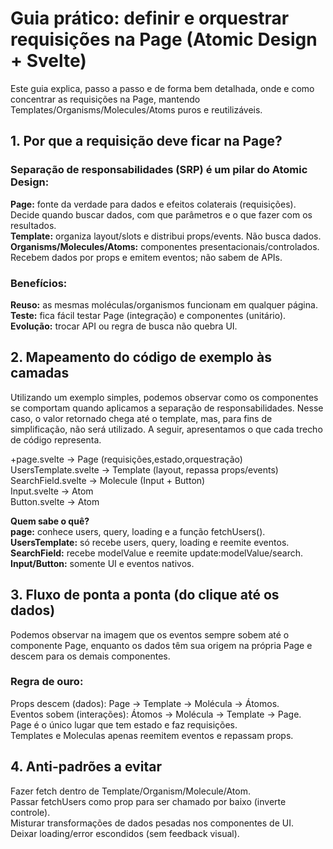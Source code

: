 # Guia prático: definir e orquestrar requisições na Page (Atomic Design + Svelte)
Este guia explica, passo a passo e de forma bem detalhada, onde e como concentrar as requisições na Page, mantendo Templates/Organisms/Molecules/Atoms puros e reutilizáveis.  



## 1. Por que a requisição deve ficar na Page?
### Separação de responsabilidades (SRP) é um pilar do Atomic Design:  
**Page:** fonte da verdade para dados e efeitos colaterais (requisições). Decide quando buscar dados, com que parâmetros e o que fazer com os resultados.  
**Template:** organiza layout/slots e distribui props/events. Não busca dados.  
**Organisms/Molecules/Atoms:** componentes presentacionais/controlados. Recebem dados por props e emitem eventos; não sabem de APIs.  

### Benefícios:
**Reuso:** as mesmas moléculas/organismos funcionam em qualquer página.  
**Teste:** fica fácil testar Page (integração) e componentes (unitário).  
**Evolução:** trocar API ou regra de busca não quebra UI.  


## 2. Mapeamento do código de exemplo às camadas
Utilizando um exemplo simples, podemos observar como os componentes se comportam quando aplicamos a separação de responsabilidades. Nesse caso, o valor retornado chega até o template, mas, para fins de simplificação, não será utilizado. A seguir, apresentamos o que cada trecho de código representa.  

+page.svelte            -> Page (requisições,estado,orquestração)  
UsersTemplate.svelte    -> Template (layout, repassa props/events)  
SearchField.svelte      -> Molecule (Input + Button)  
Input.svelte            -> Atom  
Button.svelte           -> Atom  


**Quem sabe o quê?**  
**page:** conhece users, query, loading e a função fetchUsers().  
**UsersTemplate:** só recebe users, query, loading e reemite eventos.  
**SearchField:** recebe modelValue e reemite update:modelValue/search.  
**Input/Button:** somente UI e eventos nativos.  


## 3. Fluxo de ponta a ponta (do clique até os dados)
Podemos observar na imagem que os eventos sempre sobem até o componente Page, enquanto os dados têm sua origem na própria Page e descem para os demais componentes.  

### Regra de ouro:   
Props descem (dados): Page → Template → Molécula → Átomos.  
Eventos sobem (interações): Átomos → Molécula → Template → Page.  
Page é o único lugar que tem estado e faz requisições.  
Templates e Moleculas apenas reemitem eventos e repassam props.  


## 4. Anti-padrões a evitar
Fazer fetch dentro de Template/Organism/Molecule/Atom.  
Passar fetchUsers como prop para ser chamado por baixo (inverte controle).  
Misturar transformações de dados pesadas nos componentes de UI.  
Deixar loading/error escondidos (sem feedback visual).  